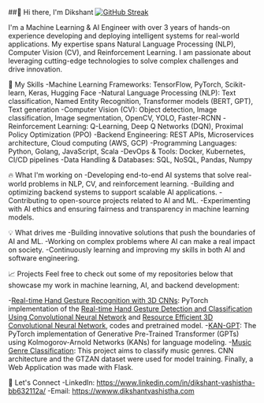 ##👋 Hi there, I'm Dikshant
[![GitHub Streak](https://streak-stats.demolab.com/?user=DikshantV)](https://git.io/streak-stats)

I'm a Machine Learning & AI Engineer with over 3 years of hands-on experience developing and deploying intelligent systems for real-world applications. My expertise spans Natural Language Processing (NLP), Computer Vision (CV), and Reinforcement Learning. I am passionate about leveraging cutting-edge technologies to solve complex challenges and drive innovation.


🚀 My Skills
-Machine Learning Frameworks: TensorFlow, PyTorch, Scikit-learn, Keras, Hugging Face
-Natural Language Processing (NLP): Text classification, Named Entity Recognition, Transformer models (BERT, GPT), Text generation
-Computer Vision (CV): Object detection, Image classification, Image segmentation, OpenCV, YOLO, Faster-RCNN
-Reinforcement Learning: Q-Learning, Deep Q Networks (DQN), Proximal Policy Optimization (PPO)
-Backend Engineering: REST APIs, Microservices architecture, Cloud computing (AWS, GCP)
-Programming Languages: Python, Golang, JavaScript, Scala
-DevOps & Tools: Docker, Kubernetes, CI/CD pipelines
-Data Handling & Databases: SQL, NoSQL, Pandas, Numpy

🔥 What I'm working on
-Developing end-to-end AI systems that solve real-world problems in NLP, CV, and reinforcement learning.
-Building and optimizing backend systems to support scalable AI applications.
-Contributing to open-source projects related to AI and ML.
-Experimenting with AI ethics and ensuring fairness and transparency in machine learning models.

💡 What drives me
-Building innovative solutions that push the boundaries of AI and ML.
-Working on complex problems where AI can make a real impact on society.
-Continuously learning and improving my skills in both AI and software engineering.

📈 Projects
Feel free to check out some of my repositories below that showcase my work in machine learning, AI, and backend development:

-[Real-time Hand Gesture Recognition with 3D CNNs](https://github.com/DikshantV/Real-time-Gesture-Recognition-master): PyTorch implementation of the [Real-time Hand Gesture Detection and Classification Using Convolutional Neural Network](https://arxiv.org/abs/1901.10323) and [Resource Efficient 3D Convolutional Neural Network](https://arxiv.org/pdf/1904.02422), codes and pretrained model.
-[KAN-GPT](https://github.com/DikshantV/KAN-GPT): The PyTorch implementation of Generative Pre-Trained Transformer (GPTs) using Kolmogorov-Arnold Networks (KANs) for language modeling.
-[Music Genre Classification](https://github.com/DikshantV/Music-Genre-Classification-main): This project aims to classify music genres. CNN architecture and the GTZAN dataset were used for model training. Finally, a Web Application was made with Flask.

🌱 Let's Connect
-LinkedIn: https://www.linkedin.com/in/dikshant-vashistha-bb632112a/
-Email: https://wwww.dikshantvashistha.com
